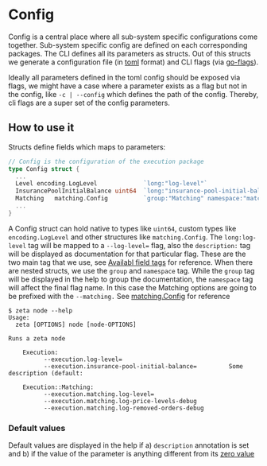 # Config

Config is a central place where all sub-system specific configurations come together. Sub-system specific config are defined on each corresponding packages.
The CLI defines all its parameters as structs. Out of this structs we generate a configuration file (in [toml](https://github.com/toml-lang/toml) format) and CLI flags (via [go-flags](github.com/jessevdk/go-flags)).

Ideally all parameters defined in the toml config should be exposed via flags, we might have a case where a parameter exists as a flag but not in the config, like `-c | --config` which defines the path of the config. Thereby, cli flags are a super set of the config parameters.

## How to use it
Structs define fields which maps to parameters:

```go
// Config is the configuration of the execution package
type Config struct {
  ...
  Level encoding.LogLevel             `long:"log-level"`
  InsurancePoolInitialBalance uint64  `long:"insurance-pool-initial-balance" description:"Some description"`
  Matching   matching.Config          `group:"Matching" namespace:"matching"`
  ...
}
```

A Config struct can hold native to types like `uint64`, custom types like `encoding.LogLevel` and other structures like `matching.Config`.
The `long:log-level` tag will be mapped to a `--log-level=` flag, also the `description:` tag will be displayed as documentation for that particular flag.
These are the two main tag that we use, see [Availabl field tags](https://godoc.org/github.com/jessevdk/go-flags#hdr-Available_field_tags) for reference.
When there are nested structs, we use the `group` and `namespace` tag. While the `group` tag will be displayed in the help to group the documentation, the `namespace` tag will affect the final flag name.
In this case the Matching options are going to be prefixed with the `--matching.` See [matching.Config]() for reference
```
$ zeta node --help
Usage:
  zeta [OPTIONS] node [node-OPTIONS]

Runs a zeta node

    Execution:
          --execution.log-level=
          --execution.insurance-pool-initial-balance=         Some description (default: 

    Execution::Matching:
          --execution.matching.log-level=
          --execution.matching.log-price-levels-debug
          --execution.matching.log-removed-orders-debug
```

### Default values
Default values are displayed in the help if a) `description` annotation is set and b) if the value of the parameter is anything different from its [zero value](https://dave.cheney.net/2013/01/19/what-is-the-zero-value-and-why-is-it-useful)

